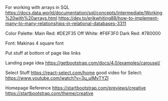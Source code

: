 For working with arrays in SQL
https://docs.data.world/documentation/sql/concepts/intermediate/Working%20with%20arrays.html
https://dev.to/erikwhiting88/how-to-implement-many-to-many-relationships-in-relational-databases-3311

Color Palette:
Main Red: #DE2F35
Off White: #F6F3F0
Dark Red: #780000

Font:
Makinas 4 square font

Put stuff at bottom of page like links

Landing page idea
https://getbootstrap.com/docs/4.0/examples/carousel/

Select Stuff
https://react-select.com/home
good video for Select: https://www.youtube.com/watch?v=3u_ulMvTYZI

Homepage Reference
https://startbootstrap.com/previews/creative
https://startbootstrap.com/theme/creative
